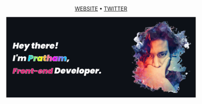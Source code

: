 <p align="center">
  <a href="https://pratham.codes">WEBSITE</a> •
  <a href="https://twitter.com/prathkum">TWITTER</a>
</p>

![](https://raw.githubusercontent.com/PrathamKumar14/PrathamKumar14/master/bg.PNG)
